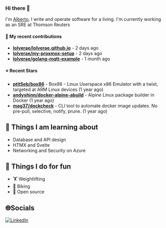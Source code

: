 ### Hi there 👋

I'm [Alberto](https://albertolvera.com), I write and operate software for a living. I'm currently working as an SRE at Thomson Reuters

#### 🚀 My recent contributions
- **[lolverae/lolverae.github.io](https://github.com/lolverae/lolverae.github.io)** - 2 days ago
- **[lolverae/my-proxmox-setup](https://github.com/lolverae/my-proxmox-setup)** - 2 days ago
- **[lolverae/golang-mqtt-example](https://github.com/lolverae/golang-mqtt-example)** - 1 month ago

#### ⭐ Recent Stars
- **[ptitSeb/box86](https://github.com/ptitSeb/box86)** - Box86 - Linux Userspace x86 Emulator with a twist, targeted at ARM Linux devices (1 year ago)
- **[andyshinn/docker-alpine-abuild](https://github.com/andyshinn/docker-alpine-abuild)** - Alpine Linux package builder in Docker (1 year ago)
- **[mag37/dockcheck](https://github.com/mag37/dockcheck)** - CLI tool to automate docker image updates. No pre-pull, selective, notify, prune. (1 year ago)

## 📖 Things I am learning about

- Database and API design
- HTMX and Svelte
- Networking and Security on Azure

## 💪 Things I do for fun

- 🏋 Weightlifting
- 🚴 Biking
- 🤼 Open source

## 🌐Socials
[![LinkedIn](https://img.shields.io/badge/LinkedIn-%230077B5.svg?logo=linkedin&logoColor=white)](https://www.linkedin.com/in/luis-alberto-olvera/)
